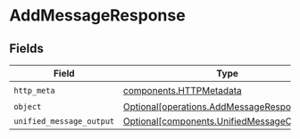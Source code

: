 # AddMessageResponse


## Fields

| Field                                                                                            | Type                                                                                             | Required                                                                                         | Description                                                                                      |
| ------------------------------------------------------------------------------------------------ | ------------------------------------------------------------------------------------------------ | ------------------------------------------------------------------------------------------------ | ------------------------------------------------------------------------------------------------ |
| `http_meta`                                                                                      | [components.HTTPMetadata](../../models/components/httpmetadata.md)                               | :heavy_check_mark:                                                                               | N/A                                                                                              |
| `object`                                                                                         | [Optional[operations.AddMessageResponseBody]](../../models/operations/addmessageresponsebody.md) | :heavy_minus_sign:                                                                               | N/A                                                                                              |
| `unified_message_output`                                                                         | [Optional[components.UnifiedMessageOutput]](../../models/components/unifiedmessageoutput.md)     | :heavy_minus_sign:                                                                               | N/A                                                                                              |